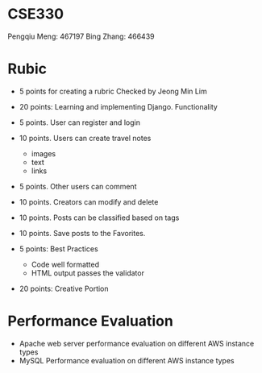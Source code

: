 # CSE330
Pengqiu Meng: 467197
Bing Zhang: 466439


# Rubic

* 5 points for creating a rubric 
Checked by Jeong Min Lim   

* 20 points: Learning and implementing Django.
Functionality
* 5 points. User can register and login
* 10 points. Users can create travel notes
    - images
    - text
    - links
* 5 points. Other users can comment
* 10 points. Creators can modify and delete
* 10 points. Posts can be classified based on tags
* 10 points. Save posts to the Favorites.
* 5 points: Best Practices
    - Code well formatted
    - HTML output passes the validator
* 20 points: Creative Portion

# Performance Evaluation

* Apache web server performance evaluation on different AWS instance types
* MySQL Performance evaluation on different AWS instance types
